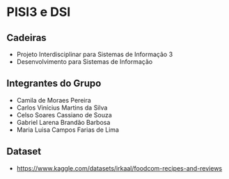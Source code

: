 # PISI3 e DSI
## Cadeiras
- Projeto Interdisciplinar para Sistemas de Informação 3
- Desenvolvimento para Sistemas de Informação 

## Integrantes do Grupo
- Camila de Moraes Pereira
- Carlos Vinícius Martins da Silva
- Celso Soares Cassiano de Souza
- Gabriel Larena Brandão Barbosa
- Maria Luisa Campos Farias de Lima

## Dataset
- https://www.kaggle.com/datasets/irkaal/foodcom-recipes-and-reviews

